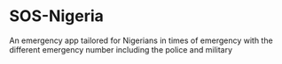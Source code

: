# SOS-Nigeria
An emergency app tailored for Nigerians in times of emergency with the different emergency number including the police and military
